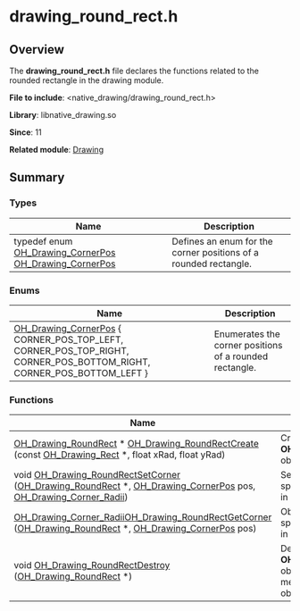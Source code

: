 # drawing_round_rect.h


## Overview

The **drawing_round_rect.h** file declares the functions related to the rounded rectangle in the drawing module.

**File to include**: <native_drawing/drawing_round_rect.h>

**Library**: libnative_drawing.so

**Since**: 11

**Related module**: [Drawing](_drawing.md)


## Summary


### Types

| Name| Description| 
| -------- | -------- |
| typedef enum [OH_Drawing_CornerPos](_drawing.md#oh_drawing_cornerpos)  [OH_Drawing_CornerPos](_drawing.md#oh_drawing_cornerpos) | Defines an enum for the corner positions of a rounded rectangle.| 


### Enums

| Name| Description| 
| -------- | -------- |
| [OH_Drawing_CornerPos](_drawing.md#oh_drawing_cornerpos) { CORNER_POS_TOP_LEFT, CORNER_POS_TOP_RIGHT, CORNER_POS_BOTTOM_RIGHT, CORNER_POS_BOTTOM_LEFT } | Enumerates the corner positions of a rounded rectangle.| 


### Functions

| Name| Description| 
| -------- | -------- |
| [OH_Drawing_RoundRect](_drawing.md#oh_drawing_roundrect) \* [OH_Drawing_RoundRectCreate](_drawing.md#oh_drawing_roundrectcreate) (const [OH_Drawing_Rect](_drawing.md#oh_drawing_rect) \*, float xRad, float yRad) | Creates an **OH_Drawing_RoundRect** object.| 
| void [OH_Drawing_RoundRectSetCorner](_drawing.md#oh_drawing_roundrectsetcorner) ([OH_Drawing_RoundRect](_drawing.md#oh_drawing_roundrect) \*, [OH_Drawing_CornerPos](_drawing.md#oh_drawing_cornerpos) pos, [OH_Drawing_Corner_Radii](_drawing.md#oh_drawing_corner_radii)) | Sets the radii of the specified rounded corner in a rounded rectangle.| 
| [OH_Drawing_Corner_Radii](_drawing.md#oh_drawing_corner_radii)[OH_Drawing_RoundRectGetCorner](_drawing.md#oh_drawing_roundrectgetcorner) ([OH_Drawing_RoundRect](_drawing.md#oh_drawing_roundrect) \*, [OH_Drawing_CornerPos](_drawing.md#oh_drawing_cornerpos) pos) | Obtains the radii of the specified rounded corner in a rounded rectangle.| 
| void [OH_Drawing_RoundRectDestroy](_drawing.md#oh_drawing_roundrectdestroy) ([OH_Drawing_RoundRect](_drawing.md#oh_drawing_roundrect) \*) | Destroys an **OH_Drawing_RoundRect** object and reclaims the memory occupied by the object.| 
